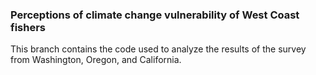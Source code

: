 ### Perceptions of climate change vulnerability of West Coast fishers

This branch contains the code used to analyze the results of the survey from Washington, Oregon, and California. 


